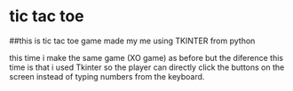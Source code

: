 # tic tac toe
##this is tic tac toe game made my me using TKINTER from python

this time i make the same game (XO game) as before but the diference this time is that i used Tkinter 
so the player can directly click the buttons on the screen instead of typing numbers from the keyboard.
